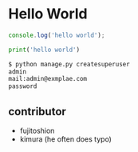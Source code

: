 # Hello World

``` js
console.log('hello world');
```

``` python
print('hello world')
```

``` sh
$ python manage.py createsuperuser
admin
mail:admin@exmplae.com
password
```

## contributor
- fujitoshion
- kimura (he often does typo)